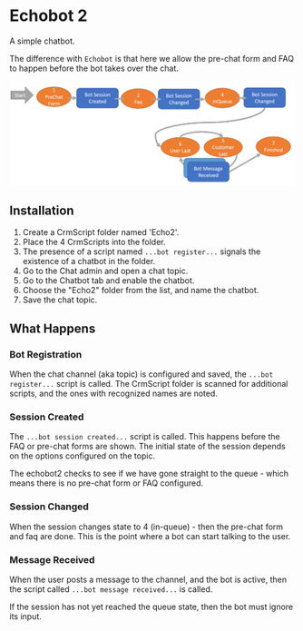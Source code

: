 # Echobot 2

A simple chatbot.

The difference with `Echobot` is that here we allow the pre-chat form and FAQ to happen before the bot takes over the chat.

![States flow](images/states.png)

## Installation

1. Create a CrmScript folder named 'Echo2'.
2. Place the 4 CrmScripts into the folder.
3. The presence of a script named  `...bot register...` signals the existence of a chatbot in the folder.
4. Go to the Chat admin and open a chat topic.
5. Go to the Chatbot tab and enable the chatbot.
6. Choose the "Echo2" folder from the list, and name the chatbot.
7. Save the chat topic.

## What Happens

### Bot Registration

When the chat channel (aka topic) is configured and saved, the `...bot register...` script is called.
The CrmScript folder is scanned for additional scripts, and the ones with recognized names are noted.

### Session Created

The `...bot session created...` script is called. This happens before the FAQ or pre-chat forms are shown. The initial state of the session
depends on the options configured on the topic. 

The echobot2 checks to see if we have gone straight to the queue - which means there is no pre-chat form or FAQ configured.

### Session Changed

When the session changes state to 4 (in-queue) - then the pre-chat form and faq are done. This is the point
where a bot can start talking to the user.

### Message Received

When the user posts a message to the channel, and the bot is active, then the script called
`...bot message received...` is called.

If the session has not yet reached the queue state, then the bot must ignore its input.
